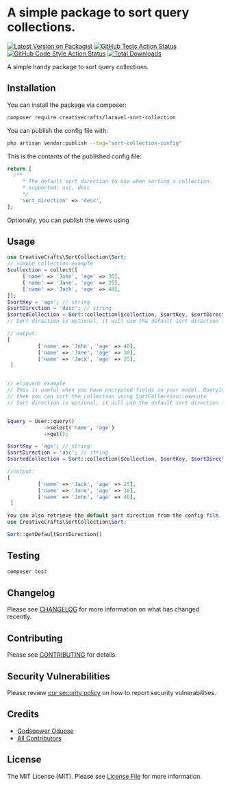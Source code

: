 # A simple package to sort query collections.

[![Latest Version on Packagist](https://img.shields.io/packagist/v/creativecrafts/laravel-sort-collection.svg?style=flat-square)](https://packagist.org/packages/creativecrafts/laravel-sort-collection)
[![GitHub Tests Action Status](https://img.shields.io/github/actions/workflow/status/creativecrafts/laravel-sort-collection/run-tests.yml?branch=main&label=tests&style=flat-square)](https://github.com/creativecrafts/laravel-sort-collection/actions?query=workflow%3Arun-tests+branch%3Amain)
[![GitHub Code Style Action Status](https://img.shields.io/github/actions/workflow/status/creativecrafts/laravel-sort-collection/fix-php-code-style-issues.yml?branch=main&label=code%20style&style=flat-square)](https://github.com/creativecrafts/laravel-sort-collection/actions?query=workflow%3A"Fix+PHP+code+style+issues"+branch%3Amain)
[![Total Downloads](https://img.shields.io/packagist/dt/creativecrafts/laravel-sort-collection.svg?style=flat-square)](https://packagist.org/packages/creativecrafts/laravel-sort-collection)

A simple handy package to sort query collections.

## Installation

You can install the package via composer:

```bash
composer require creativecrafts/laravel-sort-collection
```

You can publish the config file with:

```bash
php artisan vendor:publish --tag="sort-collection-config"
```

This is the contents of the published config file:

```php
return [
  /**
     * The default sort direction to use when sorting a collection.
     * supported: asc, desc
     */
    'sort_direction' => 'desc',
];
```

Optionally, you can publish the views using

## Usage

```php
use CreativeCrafts\SortCollection\Sort;
// simple collection example
$collection = collect([
     ['name' => 'John', 'age' => 30],
     ['name' => 'Jane', 'age' => 25],
     ['name' => 'Jack', 'age' => 40],
]);
$sortKey = 'age'; // string
$sortDirection = 'desc'; // string
$sortedCollection = Sort::collection($collection, $sortKey, $sortDirection);
// Sort direction is optional, it will use the default sort direction from the config file if not provided(by default it is desc)

// output:
[
          ['name' => 'John', 'age' => 40],
          ['name' => 'Jane', 'age' => 30],
          ['name' => 'Jack', 'age' => 25],
 ]


// eloquent example
// This is useful when you have encrypted fields in your model. Querying the model will decrypt the fields,
// then you can sort the collection using SortCollection::execute
// Sort direction is optional, it will use the default sort direction from the config file if not provided(by default it is desc)


$query = User::query()
            ->select('name', 'age')
            ->get();

$sortKey = 'age'; // string
$sortDirection = 'asc'; // string
$sortedCollection = Sort::collection($collection, $sortKey, $sortDirection);

//output:
[
          ['name' => 'Jack', 'age' => 25],
          ['name' => 'Jane', 'age' => 30],
          ['name' => 'John', 'age' => 40],
 ]
```

```php
You can also retrieve the default sort direction from the config file.
use CreativeCrafts\SortCollection\Sort;

Sort::getDefaultSortDirection()
```


## Testing

```bash
composer test
```

## Changelog

Please see [CHANGELOG](CHANGELOG.md) for more information on what has changed recently.

## Contributing

Please see [CONTRIBUTING](CONTRIBUTING.md) for details.

## Security Vulnerabilities

Please review [our security policy](../../security/policy) on how to report security vulnerabilities.

## Credits

- [Godspower Oduose](https://github.com/rockblings)
- [All Contributors](../../contributors)

## License

The MIT License (MIT). Please see [License File](LICENSE.md) for more information.
